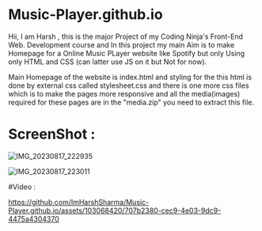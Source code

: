 # Music-Player.github.io

Hii, I am Harsh , this is the major Project of my Coding Ninja's Front-End Web. Development course and In this project my main Aim is to make Homepage  for a Online Music PLayer website like Spotify but only Using only HTML and CSS (can latter use JS on it but Not for now).

Main Homepage of the website is index.html and styling for the this html is done by external css called stylesheet.css and  there is one more css files which is to make the pages more responsive and all the media(images) required for these pages are in the "media.zip" you need to extract this file.
# ScreenShot :

![IMG_20230817_222935](https://github.com/ImHarshSharma/Music-Player.github.io/assets/103068420/05e02fa2-f861-4e9c-83f2-d00b6df18fd2)

![IMG_20230817_223011](https://github.com/ImHarshSharma/Music-Player.github.io/assets/103068420/f529d8d1-2775-4272-80a8-b140fbdd098c)

#Video :

https://github.com/ImHarshSharma/Music-Player.github.io/assets/103068420/707b2380-cec9-4e03-9dc9-4475a4304370



